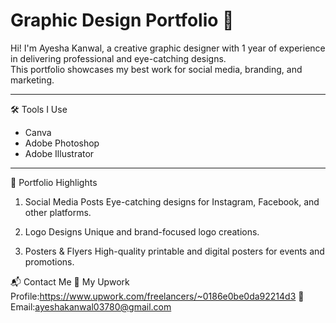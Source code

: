 # Graphic Design Portfolio 🎨

Hi! I'm Ayesha Kanwal, a creative graphic designer with 1 year of experience in delivering professional and eye-catching designs.  
This portfolio showcases my best work for social media, branding, and marketing.

---

🛠 Tools I Use
- Canva
- Adobe Photoshop
- Adobe Illustrator

---
 📂 Portfolio Highlights

1. Social Media Posts
Eye-catching designs for Instagram, Facebook, and other platforms.  


 2. Logo Designs
Unique and brand-focused logo creations.  


 3. Posters & Flyers
High-quality printable and digital posters for events and promotions.  



 📬 Contact Me
💼 My Upwork Profile:https://www.upwork.com/freelancers/~0186e0be0da92214d3
📧 Email:ayeshakanwal03780@gmail.com  


